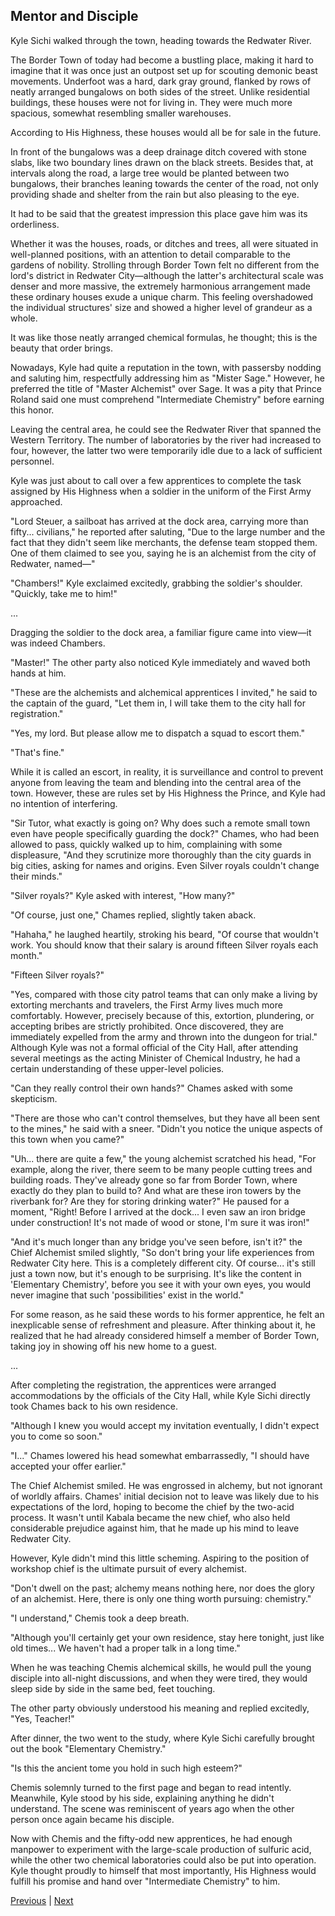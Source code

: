 ## Mentor and Disciple
Kyle Sichi walked through the town, heading towards the Redwater River.



The Border Town of today had become a bustling place, making it hard to imagine that it was once just an outpost set up for scouting demonic beast movements. Underfoot was a hard, dark gray ground, flanked by rows of neatly arranged bungalows on both sides of the street. Unlike residential buildings, these houses were not for living in. They were much more spacious, somewhat resembling smaller warehouses.



According to His Highness, these houses would all be for sale in the future.



In front of the bungalows was a deep drainage ditch covered with stone slabs, like two boundary lines drawn on the black streets. Besides that, at intervals along the road, a large tree would be planted between two bungalows, their branches leaning towards the center of the road, not only providing shade and shelter from the rain but also pleasing to the eye.



It had to be said that the greatest impression this place gave him was its orderliness.



Whether it was the houses, roads, or ditches and trees, all were situated in well-planned positions, with an attention to detail comparable to the gardens of nobility. Strolling through Border Town felt no different from the lord's district in Redwater City—although the latter's architectural scale was denser and more massive, the extremely harmonious arrangement made these ordinary houses exude a unique charm. This feeling overshadowed the individual structures' size and showed a higher level of grandeur as a whole.



It was like those neatly arranged chemical formulas, he thought; this is the beauty that order brings.



Nowadays, Kyle had quite a reputation in the town, with passersby nodding and saluting him, respectfully addressing him as "Mister Sage." However, he preferred the title of "Master Alchemist" over Sage. It was a pity that Prince Roland said one must comprehend "Intermediate Chemistry" before earning this honor.



Leaving the central area, he could see the Redwater River that spanned the Western Territory. The number of laboratories by the river had increased to four, however, the latter two were temporarily idle due to a lack of sufficient personnel.



Kyle was just about to call over a few apprentices to complete the task assigned by His Highness when a soldier in the uniform of the First Army approached.



"Lord Steuer, a sailboat has arrived at the dock area, carrying more than fifty... civilians," he reported after saluting, "Due to the large number and the fact that they didn't seem like merchants, the defense team stopped them. One of them claimed to see you, saying he is an alchemist from the city of Redwater, named—"



"Chambers!" Kyle exclaimed excitedly, grabbing the soldier's shoulder. "Quickly, take me to him!"



...



Dragging the soldier to the dock area, a familiar figure came into view—it was indeed Chambers.



"Master!" The other party also noticed Kyle immediately and waved both hands at him.



"These are the alchemists and alchemical apprentices I invited," he said to the captain of the guard, "Let them in, I will take them to the city hall for registration."



"Yes, my lord. But please allow me to dispatch a squad to escort them."



"That's fine."



While it is called an escort, in reality, it is surveillance and control to prevent anyone from leaving the team and blending into the central area of the town. However, these are rules set by His Highness the Prince, and Kyle had no intention of interfering.



"Sir Tutor, what exactly is going on? Why does such a remote small town even have people specifically guarding the dock?" Chames, who had been allowed to pass, quickly walked up to him, complaining with some displeasure, "And they scrutinize more thoroughly than the city guards in big cities, asking for names and origins. Even Silver royals couldn't change their minds."



"Silver royals?" Kyle asked with interest, "How many?"



"Of course, just one," Chames replied, slightly taken aback.



"Hahaha," he laughed heartily, stroking his beard, "Of course that wouldn't work. You should know that their salary is around fifteen Silver royals each month."



"Fifteen Silver royals?"



"Yes, compared with those city patrol teams that can only make a living by extorting merchants and travelers, the First Army lives much more comfortably. However, precisely because of this, extortion, plundering, or accepting bribes are strictly prohibited. Once discovered, they are immediately expelled from the army and thrown into the dungeon for trial." Although Kyle was not a formal official of the City Hall, after attending several meetings as the acting Minister of Chemical Industry, he had a certain understanding of these upper-level policies.



"Can they really control their own hands?" Chames asked with some skepticism.



"There are those who can't control themselves, but they have all been sent to the mines," he said with a sneer. "Didn't you notice the unique aspects of this town when you came?"



"Uh... there are quite a few," the young alchemist scratched his head, "For example, along the river, there seem to be many people cutting trees and building roads. They've already gone so far from Border Town, where exactly do they plan to build to? And what are these iron towers by the riverbank for? Are they for storing drinking water?" He paused for a moment, "Right! Before I arrived at the dock... I even saw an iron bridge under construction! It's not made of wood or stone, I'm sure it was iron!"



"And it's much longer than any bridge you've seen before, isn't it?" the Chief Alchemist smiled slightly, "So don't bring your life experiences from Redwater City here. This is a completely different city. Of course... it's still just a town now, but it's enough to be surprising. It's like the content in 'Elementary Chemistry', before you see it with your own eyes, you would never imagine that such 'possibilities' exist in the world."



For some reason, as he said these words to his former apprentice, he felt an inexplicable sense of refreshment and pleasure. After thinking about it, he realized that he had already considered himself a member of Border Town, taking joy in showing off his new home to a guest.



...

After completing the registration, the apprentices were arranged accommodations by the officials of the City Hall, while Kyle Sichi directly took Chames back to his own residence.



"Although I knew you would accept my invitation eventually, I didn't expect you to come so soon."



"I..." Chames lowered his head somewhat embarrassedly, "I should have accepted your offer earlier."



The Chief Alchemist smiled. He was engrossed in alchemy, but not ignorant of worldly affairs. Chames' initial decision not to leave was likely due to his expectations of the lord, hoping to become the chief by the two-acid process. It wasn't until Kabala became the new chief, who also held considerable prejudice against him, that he made up his mind to leave Redwater City.



However, Kyle didn't mind this little scheming. Aspiring to the position of workshop chief is the ultimate pursuit of every alchemist.



"Don't dwell on the past; alchemy means nothing here, nor does the glory of an alchemist. Here, there is only one thing worth pursuing: chemistry."

"I understand," Chemis took a deep breath.

"Although you'll certainly get your own residence, stay here tonight, just like old times... We haven't had a proper talk in a long time."

When he was teaching Chemis alchemical skills, he would pull the young disciple into all-night discussions, and when they were tired, they would sleep side by side in the same bed, feet touching.

The other party obviously understood his meaning and replied excitedly, "Yes, Teacher!"

After dinner, the two went to the study, where Kyle Sichi carefully brought out the book "Elementary Chemistry."

"Is this the ancient tome you hold in such high esteem?"

Chemis solemnly turned to the first page and began to read intently. Meanwhile, Kyle stood by his side, explaining anything he didn't understand. The scene was reminiscent of years ago when the other person once again became his disciple.

Now with Chemis and the fifty-odd new apprentices, he had enough manpower to experiment with the large-scale production of sulfuric acid, while the other two chemical laboratories could also be put into operation. Kyle thought proudly to himself that most importantly, His Highness would fulfill his promise and hand over "Intermediate Chemistry" to him.





[Previous](CH0287.md) | [Next](CH0289.md)
